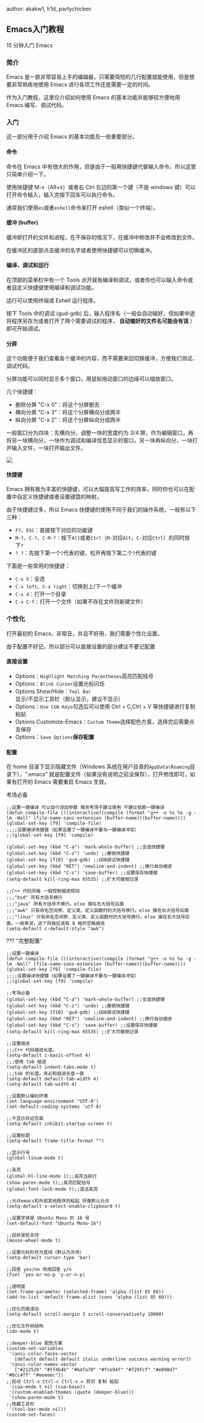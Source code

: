 author: akakw1, Ir1d, partychicken

## Emacs入门教程

15 分钟入门 Emacs

### 简介

Emacs 是一款非常容易上手的编辑器，只需要简短的几行配置就能使用，但是想要非常熟练地使用 Emacs 进行各项工作还是需要一定的时间。

作为入门教程，这里仅介绍如何使用 Emacs 的基本功能并能够较方便地用 Emacs 编写、调试代码。

### 入门

这一部分用于介绍 Emacs 的基本功能及一些重要部分。

#### 命令

命令在 Emacs 中有很大的作用，但是由于一般用快捷键代替输入命令，所以这里只简单介绍一下。

使用快捷键 M-x（Alt+x）或者右 Ctrl 左边的第一个键（不是 windows 键）可以打开命令输入，输入完按下回车可以执行命令。

通常我们使用`es`或者`eshell`命令来打开 eshell（类似一个终端）。

#### 缓冲 (buffer)

缓冲即打开的文件和进程，在不保存的情况下，在缓冲中修改并不会修改到文件。

在缓冲区的底部点击缓冲的名字或者使用快捷键可以切换缓冲。

#### 编译、调试和运行

在顶部的菜单栏中有一个 Tools 点开就有编译和调试，或者你也可以输入命令或者自定义快捷键使用编译和调试功能。

运行可以使用终端或 Eshell 运行程序。

按下 Tools 中的调试 (gud-gdb) 后，输入程序名（一般会自动输好，但如果中途将程序另存为或者打开了两个需要调试的程序， **自动输好的文件名可能会有误** ）即可开始调试。

#### 分屏

这个功能便于我们查看各个缓冲的内容，而不需要来回切换缓冲，方便我们测试、调试代码。

分屏功能可以同时显示多个窗口，用鼠标拖动窗口的边缘可以缩放窗口。

几个快捷键：

-   删除分屏 "C-x 0"：将这个分屏删去
-   横向分屏 "C-x 3"：将这个分屏横向分成两半
-   纵向分屏 "C-x 2"：将这个分屏纵向分成两半

一般窗口分为四块：先横向分，调整一块的宽度约为 3/4 屏，作为编辑窗口，再将另一块横向分，一块作为调试和编译信息显示的窗口，另一块再纵向分，一块打开输入文件，一块打开输出文件。

![](./images/emacs.png)

#### 快捷键

Emacs 拥有极为丰富的快捷键，可以大幅提高写工作的效率，同时你也可以在配置中自定义快捷键或者设置键盘的映射。

由于快捷键过多，所以 Emacs 快捷键的使用不同于我们的操作系统，一般有以下三种：

-   `F?`、`ESC`：直接按下对应的功能键
-   `M-?`、`C-?`、`C-M-?`：按下`Alt`或者`Ctrl`（`M-`对应`Alt`，`C-`对应`Ctrl`）的同时按下`?`
-   `? ?`：先按下第一个`?`代表的键，松开再按下第二个`?`代表的键

下面是一些常用的快捷键：

-   `C-x h`：全选
-   `C-x left`、`C-x right`：切换到上/下一个缓冲
-   `C-x d`：打开一个目录
-   `C-x C-f`：打开一个文件（如果不存在文件则新建文件）

### 个性化

打开最初的 Emacs，非常丑，并且不好用，我们需要个性化设置。

由于配置不好记，所以部分可以直接设置的部分建议不要记配置

#### 直接设置

-   Options：`Highlight Matching Parentheses`高亮匹配括号
-   Options：`Blink Cursor`设置光标闪烁
-   Options Show/Hide：`Tool Bar`显示/不显示工具栏（默认显示，建议不显示）
-   Options：`Use CUA Keys`勾选后可以使用 Ctrl + C,Ctrl + V 等快捷键进行复制粘贴
-   Options Customize-Emacs：`Custom Theme`选择配色方案，选择完后需要点击保存
-   Options：`Save Options`**保存配置**

#### 配置

在 home 目录下显示隐藏文件（Windows 系统在用户目录的`AppData\Roaming`目录下），".emacs" 就是配置文件（如果没有说明之前没保存），打开修改即可，如果有打开的 Emacs 需要重启 Emacs 生效。

考场必备
```
;;设置一键编译 可以自行添加参数 难背考场不建议使用 不建议依赖一键编译
(defun compile-file ()(interactive)(compile (format "g++ -o %s %s -g -lm -Wall" (file-name-sans-extension (buffer-name))(buffer-name))))
(global-set-key [f9] 'compile-file)
;;;;设置编译快捷键（如果设置了一键编译不要与一键编译冲突）
;;(global-set-key [f9] 'compile)

(global-set-key (kbd "C-a") 'mark-whole-buffer) ;;全选快捷键
(global-set-key (kbd "C-z") 'undo) ;;撤销快捷键
(global-set-key [f10] 'gud-gdb) ;;GDB调试快捷键
(global-set-key (kbd "RET") 'newline-and-indent) ;;换行自动缩进
(global-set-key (kbd "C-s") 'save-buffer) ;;设置保存快捷键
(setq-default kill-ring-max 65535) ;;扩大可撤销记录

;;C++ 代码风格 一般控制缩进规则
;;;"bsd" 所有大括号换行
;;;"java" 所有大括号不换行。else 接在右大括号后面
;;;"awk" 只有命名空间旁、定义类、定义函数时的大括号换行。else 接在右大括号后面
;;;"linux" 只有命名空间旁、定义类、定义函数时的大括号换行。else 接在右大括号后面。一般来说，这个风格应该有 8 格的空格缩进
(setq-default c-default-style "awk")
```

??? "完整配置"
```
;;设置一键编译
(defun compile-file ()(interactive)(compile (format "g++ -o %s %s -g -lm -Wall" (file-name-sans-extension (buffer-name))(buffer-name))))
(global-set-key [f9] 'compile-file)
;;;;设置编译快捷键（如果设置了一键编译不要与一键编译冲突）
;;(global-set-key [f9] 'compile)

;;考场必备
(global-set-key (kbd "C-a") 'mark-whole-buffer) ;;全选快捷键
(global-set-key (kbd "C-z") 'undo) ;;撤销快捷键
(global-set-key [f10] 'gud-gdb) ;;GDB调试快捷键
(global-set-key (kbd "RET") 'newline-and-indent) ;;换行自动缩进
(global-set-key (kbd "C-s") 'save-buffer) ;;设置保存快捷键
(setq-default kill-ring-max 65535) ;;扩大可撤销记录

;;设置缩进
;;;C++ 代码缩进长度。
(setq-default c-basic-offset 4)
;;;使用 tab 缩进
(setq-default indent-tabs-mode t)
;;;tab 的长度。务必和缩进长度一致
(setq-default default-tab-width 4)
(setq-default tab-width 4)

;;设置默认编码环境
(set-language-environment "UTF-8")
(set-default-coding-systems 'utf-8)

;;不显示欢迎页面
(setq-default inhibit-startup-screen t)

;;设置标题
(setq-default frame-title-format "")

;;显示行号
(global-linum-mode t)

;;高亮
(global-hl-line-mode 1);;高亮当前行
(show-paren-mode t);;高亮匹配括号
(global-font-lock-mode t);;语法高亮

;;允许emacs和外部其他程序的粘贴 好像默认允许
(setq-default x-select-enable-clipboard t)

;;设置字体是 Ubuntu Mono 的 16 号
(set-default-font "Ubuntu Mono-16")

;;鼠标滚轮支持
(mouse-wheel-mode t)

;;设置光标形状为竖线（默认为方块）
(setq-default cursor-type 'bar)

;;回答 yes/no 改成回答 y/n
(fset 'yes-or-no-p 'y-or-n-p)

;;透明度
(set-frame-parameter (selected-frame) 'alpha (list 85 60))
(add-to-list 'default-frame-alist (cons 'alpha (list 85 60)))

;;优化页面滚动
(setq-default scroll-margin 3 scroll-conservatively 10000)

;;优化文件树结构
(ido-mode t)

;;deeper-blue 配色方案
(custom-set-variables
 '(ansi-color-faces-vector
   [default default default italic underline success warning error])
 '(ansi-color-names-vector
   ["#212526" "#ff4b4b" "#b4fa70" "#fce94f" "#729fcf" "#e090d7" "#8cc4ff" "#eeeeec"])
;;启动 Ctrl-x Ctrl-c Ctrl-v = 剪切 复制 粘贴
 '(cua-mode t nil (cua-base))
 '(custom-enabled-themes (quote (deeper-blue)))
 '(show-paren-mode t)
;;隐藏工具栏
 '(tool-bar-mode nil))
(custom-set-faces)
```
